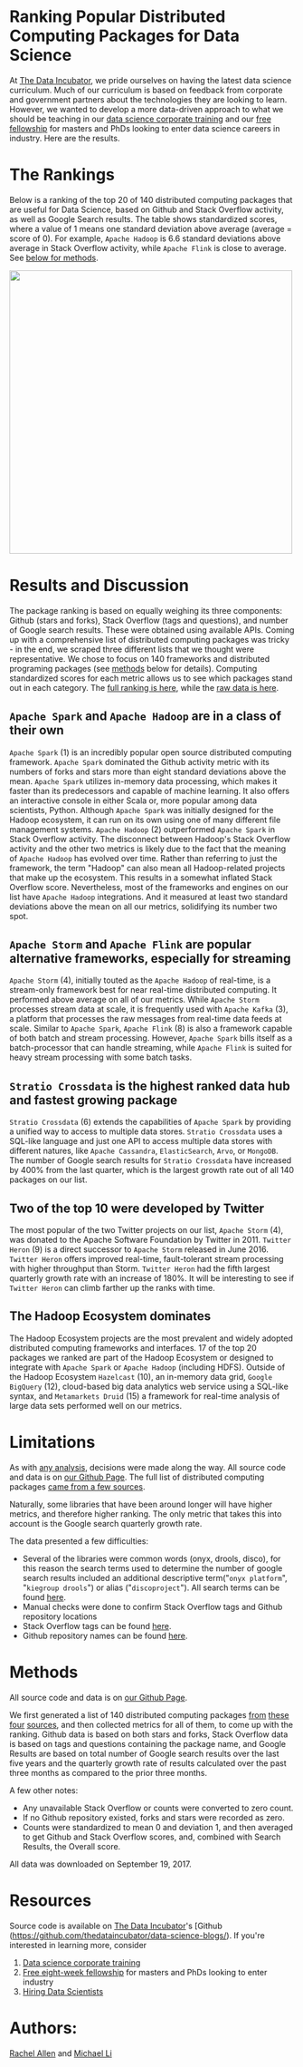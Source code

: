 # Ranking Popular Distributed Computing Packages for Data Science

At [The Data Incubator](https://www.thedataincubator.com/), we pride ourselves on having the latest data science curriculum. Much of our curriculum is based on feedback from corporate and government partners about the technologies they are looking to learn.  However, we wanted to develop a more data-driven approach to what we should be teaching in our [data science corporate training](https://www.thedataincubator.com/training.html) and our [free fellowship](https://www.thedataincubator.com/fellowship.html) for masters and PhDs looking to enter data science careers in industry. Here are the results.

# The Rankings

Below is a ranking of the top 20 of 140 distributed computing packages that are useful for Data Science, based on Github and Stack Overflow activity, as well as Google Search results. The table shows standardized scores, where a value of 1 means one standard deviation above average (average = score of 0). For example, `Apache Hadoop` is 6.6 standard deviations above average in Stack Overflow activity, while `Apache Flink` is close to average. See [below for methods](#Methods).

<img src="https://github.com/thedataincubator/data-science-blogs/blob/master/img/DC_packages_rank.png" width=500px></img>


# Results and Discussion

The package ranking is based on equally weighing its three components: Github (stars and forks), Stack Overflow (tags and questions), and number of Google search results. These were obtained using available APIs. Coming up with a comprehensive list of distributed computing packages was tricky - in the end, we scraped three different lists that we thought were representative. We chose to focus on 140 frameworks and distributed programing packages (see [methods](#Methods) below for details). Computing standardized scores for each metric allows us to see which packages stand out in each category. The [full ranking is here](https://github.com/thedataincubator/data-science-blogs/blob/master/output/DL_libraries_final_Rankings.csv), while the [raw data is here](https://github.com/thedataincubator/data-science-blogs/blob/master/output/distributed_computing_data.csv).

## `Apache Spark` and `Apache Hadoop` are in a class of their own
`Apache Spark` (1) is an incredibly popular open source distributed computing framework. `Apache Spark` dominated the Github activity metric with its numbers of forks and stars more than eight standard deviations above the mean. `Apache Spark` utilizes in-memory data processing, which makes it faster than its predecessors and capable of machine learning. It also offers an interactive console in either Scala or, more popular among data scientists, Python. Although `Apache Spark` was initially designed for the Hadoop ecosystem, it can run on its own using one of many different file management systems. `Apache Hadoop` (2) outperformed `Apache Spark` in Stack Overflow activity. The disconnect between Hadoop's Stack Overflow activity and the other two metrics is likely due to the fact that the meaning of `Apache Hadoop` has evolved over time. Rather than referring to just the framework, the term "Hadoop" can also mean all Hadoop-related projects that make up the ecosystem. This results in a somewhat inflated Stack Overflow score. Nevertheless, most of the frameworks and engines on our list have `Apache Hadoop` integrations. And it measured at least two standard deviations above the mean on all our metrics, solidifying its number two spot. 

## `Apache Storm` and `Apache Flink` are popular alternative frameworks, especially for streaming
`Apache Storm` (4), initially touted as the `Apache Hadoop` of real-time, is a stream-only framework best for near real-time distributed computing. It performed above average on all of our metrics. While `Apache Storm` processes stream data at scale, it is frequently used with `Apache Kafka` (3), a platform that processes the raw messages from real-time data feeds at scale. Similar to `Apache Spark`, `Apache Flink` (8) is also a framework capable of both batch and stream processing. However, `Apache Spark` bills itself as a batch-processor that can handle streaming, while `Apache Flink` is suited for heavy stream processing with some batch tasks. 

## `Stratio Crossdata` is the highest ranked data hub and fastest growing package
`Stratio Crossdata` (6) extends the capabilities of `Apache Spark` by providing a unified way to access to multiple data stores. `Stratio Crossdata` uses a SQL-like language and just one API to access multiple data stores with different natures, like `Apache Cassandra`, `ElasticSearch`, `Arvo`, or `MongoDB`. The number of Google search results for `Stratio Crossdata` have increased by 400% from the last quarter, which is the largest growth rate out of all 140 packages on our list.

## Two of the top 10 were developed by Twitter 
The most popular of the two Twitter projects on our list, `Apache Storm` (4), was donated to the Apache Software Foundation by Twitter in 2011. `Twitter Heron` (9) is a direct successor to `Apache Storm` released in June 2016. `Twitter Heron` offers improved real-time, fault-tolerant stream processing with higher throughput than Storm. `Twitter Heron` had the fifth largest quarterly growth rate with an increase of 180%. It will be interesting to see if `Twitter Heron` can climb farther up the ranks with time.

## The Hadoop Ecosystem dominates 
The Hadoop Ecosystem projects are the most prevalent and widely adopted distributed computing frameworks and interfaces. 17 of the top 20 packages we ranked are part of the Hadoop Ecosystem or designed to integrate with `Apache Spark` or `Apache Hadoop` (including HDFS). Outside of the Hadoop Ecosystem `Hazelcast` (10), an in-memory data grid, `Google BigQuery` (12), cloud-based big data analytics web service using a SQL-like syntax, and `Metamarkets Druid` (15) a framework for real-time analysis of large data sets performed well on our metrics.

# Limitations

As with [any analysis](https://twitter.com/benhamner/status/732392995610198016), decisions were made along the way. All source code and data is on [our Github Page](https://github.com/thedataincubator/data-science-blogs). The full list of distributed computing packages [came from a few sources](#Methods). 

Naturally, some libraries that have been around longer will have higher metrics, and therefore higher ranking. The only metric that takes this into account is the Google search quarterly growth rate.

The data presented a few difficulties:

*  Several of the libraries were common words (onyx, drools, disco), for this reason the search terms used to determine the number of google search results included an additional descriptive term("`onyx platform`", "`kiegroup drools`") or alias ("`discoproject`"). All search terms can be found [here](https://github.com/thedataincubator/data-science-blogs/blob/master/data/DC_packages_results_google.csv).
*  Manual checks were done to confirm Stack Overflow tags and Github repository locations
*  Stack Overflow tags can be found [here](https://github.com/thedataincubator/data-science-blogs/blob/master/data/DC_packages_results_stackoverflow.csv).
*  Github repository names can be found [here](https://github.com/thedataincubator/data-science-blogs/blob/master/data/DC_packages_results_github.csv).


# Methods

All source code and data is on [our Github Page](https://github.com/thedataincubator/data-science-blogs).

We first generated a list of 140 distributed computing packages [from](https://github.com/onurakpolat/awesome-bigdata) [these](https://projects.apache.org/projects.html?category) [four](http://analyticsindiamag.com/10-hadoop-alternatives-consider-big-data/) [sources](http://bigdata.andreamostosi.name/), and then collected metrics for all of them, to come up with the ranking. Github data is based on both stars and forks, Stack Overflow data is based on tags and questions containing the package name, and Google Results are based on total number of Google search results over the last five years and the quarterly growth rate of results calculated over the past three months as compared to the prior three months.

A few other notes:
 * Any unavailable Stack Overflow or counts were converted to zero count. 
 * If no Github repository existed, forks and stars were recorded as zero.
 * Counts were standardized to mean 0 and deviation 1, and then averaged to
  get Github and Stack Overflow scores, and, combined with Search Results, the Overall score. 

All data was downloaded on September 19, 2017.

# Resources

Source code is available on [The Data Incubator](https://www.thedataincubator.com/)'s [Github (https://github.com/thedataincubator/data-science-blogs/). If you're interested in learning more, consider

1. [Data science corporate training](https://www.thedataincubator.com/training.html)
2. [Free eight-week fellowship](https://www.thedataincubator.com/fellowship.html) for masters and PhDs looking to enter industry
3. [Hiring Data Scientists](https://www.thedataincubator.com/hiring.html)

# Authors:
[Rachel Allen](https://github.com/raykallen/) and [Michael Li](https://github.com/tianhuil/)
